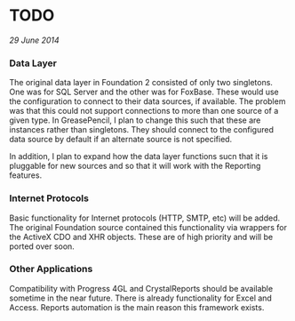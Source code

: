 TODO
====
*29 June 2014* 

### Data Layer ###
The original data layer in Foundation 2 consisted of only two singletons. One was
for SQL Server and the other was for FoxBase. These would use the configuration
to connect to their data sources, if available. The problem was that this could
not support connections to more than one source of a given type. In GreasePencil,
I plan to change this such that these are instances rather than singletons. They
should connect to the configured data source by default if an alternate source
is not specified.

In addition, I plan to expand how the data layer functions sucn that it is
pluggable for new sources and so that it will work with the Reporting features.

### Internet Protocols ###
Basic functionality for Internet protocols (HTTP, SMTP, etc) will be added. The
original Foundation source contained this functionality via wrappers for the
ActiveX CDO and XHR objects. These are of high priority and will be ported over
soon.

### Other Applications ###
Compatibility with Progress 4GL and CrystalReports should be available sometime
in the near future. There is already functionality for Excel and Access. Reports
automation is the main reason this framework exists.

